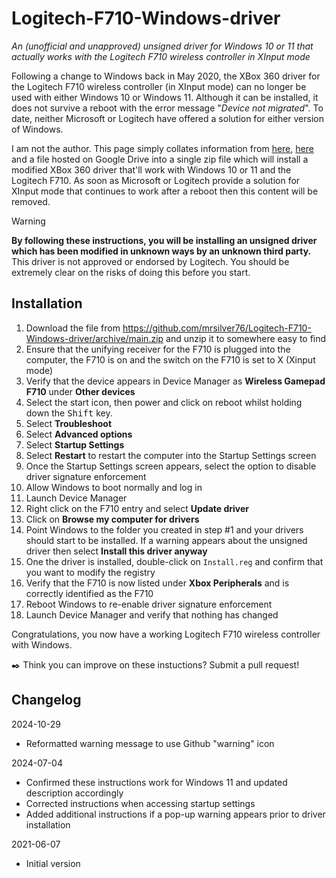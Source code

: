 # Logitech-F710-Windows-driver
*An (unofficial and unapproved) unsigned driver for Windows 10 or 11 that actually works with the Logitech F710 wireless controller in XInput mode*

Following a change to Windows back in May 2020, the XBox 360 driver for the Logitech F710 wireless controller (in XInput mode) can no longer be used with either Windows 10 or Windows 11. Although it can be installed, it does not survive a reboot with the error message "*Device not migrated*". To date, neither Microsoft or Logitech have offered a solution for either version of Windows.

I am not the author. This page simply collates information from [here](https://answers.microsoft.com/en-us/windows/forum/windows_10-hardware/logitech-f710-on-windows-10-may-2020-update-2004/ec92ae61-24be-4a01-9905-d97b20d6d493), [here](https://www.reddit.com/r/Windows10/comments/hf5pre/logitech_f710_gamepad_wont_install_anymore_since/) and a file hosted on Google Drive into a single zip file which will install a modified XBox 360 driver that'll work with Windows 10 or 11 and the Logitech F710. As soon as Microsoft or Logitech provide a solution for XInput mode that continues to work after a reboot then this content will be removed.

> [!WARNING]
>  **By following these instructions, you will be installing an unsigned driver which has been modified in unknown ways by an unknown third party.** This driver is not approved or endorsed by Logitech. You should be extremely clear on the risks of doing this before you start.

## Installation

1. Download the file from https://github.com/mrsilver76/Logitech-F710-Windows-driver/archive/main.zip and unzip it to somewhere easy to find
2. Ensure that the unifying receiver for the F710 is plugged into the computer, the F710 is on and the switch on the F710 is set to X (Xinput mode)
3. Verify that the device appears in Device Manager as **Wireless Gamepad F710** under **Other devices**
4. Select the start icon, then power and click on reboot whilst holding down the <kbd>Shift</kbd> key.
5. Select **Troubleshoot**
6. Select **Advanced options**
7. Select **Startup Settings**
8. Select **Restart** to restart the computer into the Startup Settings screen
9. Once the Startup Settings screen appears, select the option to disable driver signature enforcement
10. Allow Windows to boot normally and log in
11. Launch Device Manager
12. Right click on the F710 entry and select **Update driver**
13. Click on **Browse my computer for drivers** 
14. Point Windows to the folder you created in step #1 and your drivers should start to be installed. If a warning appears about the unsigned driver then select **Install this driver anyway**
15. One the driver is installed, double-click on `Install.reg` and confirm that you want to modify the registry
16. Verify that the F710 is now listed under **Xbox Peripherals** and is correctly identified as the F710
17. Reboot Windows to re-enable driver signature enforcement
18. Launch Device Manager and verify that nothing has changed

Congratulations, you now have a working Logitech F710 wireless controller with Windows.

:black_nib: Think you can improve on these instuctions? Submit a pull request!

## Changelog

2024-10-29
* Reformatted warning message to use Github "warning" icon

2024-07-04
* Confirmed these instructions work for Windows 11 and updated description accordingly
* Corrected instructions when accessing startup settings 
* Added additional instructions if a pop-up warning appears prior to driver installation

2021-06-07
* Initial version
